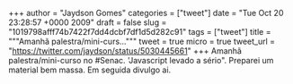 
+++
author = "Jaydson Gomes"
categories = ["tweet"]
date = "Tue Oct 20 23:28:57 +0000 2009"
draft = false
slug = "1019798afff74b7422f7dd4dcbf7df1d5d282c91"
tags = ["tweet"]
title = """Amanhã palestra/mini-curs..."""
tweet = true
micro = true
tweet_url = "https://twitter.com/jaydson/status/5030445661"
+++
Amanhã palestra/mini-curso no #Senac. 'Javascript levado a sério". Preparei um material bem massa. Em seguida divulgo ai.
